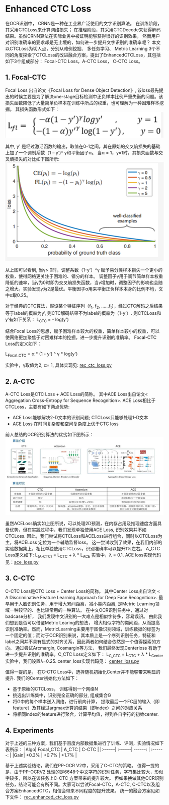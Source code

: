 # Enhanced CTC Loss

在OCR识别中， CRNN是一种在工业界广泛使用的文字识别算法。 在训练阶段，其采用CTCLoss来计算网络损失； 在推理阶段，其采用CTCDecode来获得解码结果。虽然CRNN算法在实际业务中被证明能够获得很好的识别效果， 然而用户对识别准确率的要求却是无止境的，如何进一步提升文字识别的准确率呢？ 本文以CTCLoss为切人点，分别从难例挖掘、 多任务学习、 Metric Learning 3个不同的角度探索了CTCLoss的改进融合方案，提出了EnhancedCTCLoss，其包括如下3个组成部分： Focal-CTC Loss，A-CTC Loss， C-CTC Loss。

## 1. Focal-CTC
Focal Loss 出自论文《Focal Loss for Dense Object Detection》, 该loss最先提出的时候主要是为了解决one-stage目标检测中正负样本比例严重失衡的问题。该损失函数降低了大量简单负样本在训练中所占的权重，也可理解为一种困难样本挖掘。
其损失函数形式如下：
    ![Image text](./focal_loss_formula.png)
 
其中,  y' 是经过激活函数的输出，取值在0-1之间。其在原始的交叉熵损失的基础上加了一个调制系数（1 – y’)^ &gamma;和平衡因子&alpha;。 当&alpha; = 1，y=1时，其损失函数与交叉熵损失的对比如下图所示:   
![Image text](./focal_loss_image.png)

从上图可以看到, 当&gamma;> 0时，调整系数（1-y’）^&gamma; 赋予易分类样本损失一个更小的权重，使得网络更关注于困难的、错分的样本。 调整因子&gamma;用于调节简单样本权重降低的速率，当&gamma;为0时即为交叉熵损失函数，当&gamma;增加时，调整因子的影响也会随之增大。实验发现&gamma;为2是最优。平衡因子&alpha;用来平衡正负样本本身的比例不均，文中&alpha;取0.25。

对于经典的CTC算法，假设某个特征序列（f<sub>1</sub>, f<sub>2</sub>, ......f<sub>t</sub>），经过CTC解码之后结果等于label的概率为y’, 则CTC解码结果不为label的概率为（1-y’）. 则CTCLoss和y’有如下关系：
                L<sub>CTC</sub> = - log⁡(y')

结合Focal Loss的思想，赋予困难样本较大的权重，简单样本较小的权重，可以使网络更加聚焦于对困难样本的挖掘，进一步提升识别的准确率。 Focal-CTC Loss的定义如下：
    
L<sub>Focal_CTC</sub> =  &alpha; * (1 - y') ^ &gamma; * log(y')

实验中，&gamma;取值为2, &alpha;= 1, 具体实现见:  [rec_ctc_loss.py](../../ppocr/losses/rec_ctc_loss.py)

## 2. A-CTC
A-CTC Loss是CTC Loss + ACE Loss的简称。 其中ACE Loss出自论文< Aggregation Cross-Entropy for Sequence Recognition>.  ACE Loss相比于CTCLoss，主要有如下两点优势: 
+ ACE Loss能够解决2-D文本的识别问题;  CTCLoss只能够处理1-D文本
+ ACE Loss 在时间复杂度和空间复杂度上优于CTC loss

前人总结的OCR识别算法的优劣如下图所示：
![Image text](./rec_algo_compare.png)
 
虽然ACELoss确实如上图所说，可以处理2D预测，在内存占用及推理速度方面具备优势，但在实践过程中，我们发现单独使用ACE Loss,  识别效果并不如CTCLoss.  因此，我们尝试将CTCLoss和ACELoss进行组合，同时以CTCLoss为主，将ACELoss 定位为一个辅助监督loss。 这一尝试收到了效果，在我们内部的实验数据集上，相比单独使用CTCLoss，识别准确率可以提升1%左右。
A_CTC Loss定义如下: L<sub>(A-CTC)</sub>  =  L<sub>CTC</sub> + λ * L<sub>ACE</sub>
实验中，λ = 0.1.  ACE loss实现代码见：[ace_loss.py](../../ppocr/losses/ace_loss.py)

## 3. C-CTC
C-CTC Loss是CTC Loss + Center Loss的简称。 其中Center Loss出自论文 < A Discriminative Feature Learning Approach for Deep Face Recognition>.  最早用于人脸识别任务，用于增大累间距离，减小类内距离,  是Metric Learning领域一种较早的、也比较常用的一种算法。 
在中文OCR识别任务中，通过对badcase分析， 我们发现中文识别的一大难点是相似字符多，容易误识。 由此我们想到是否可以借鉴Metric Learing的想法， 增大相似字符的类间距，从而提高识别准确率。然而，MetricLearning主要用于图像识别领域，训练数据的标签为一个固定的值；而对于OCR识别来说，其本质上是一个序列识别任务，特征和label之间并不具有显式的对齐关系，因此两者如何结合依然是一个值得探索的方向。
通过尝试Arcmargin, Cosmargin等方法， 我们最终发现Centerloss 有助于进一步提升识别的准确率。C_CTC Loss定义如下：
   L<sub>C_CTC</sub>  =  L<sub>CTC</sub> + λ * L<sub>Center</sub>
实验中，我们设置λ=0.25. center_loss实现代码见： 
[center_loss.py](../../ppocr/losses/center_loss.py)

值得一提的是， 在C-CTC Loss中，选择随机初始化Center并不能够带来明显的提升. 我们的Center初始化方法如下：
+ 基于原始的CTCLoss， 训练得到一个网络N
+ 挑选出训练集中，识别完全正确的部分, 组成集合G
+ 将G中的每个样本送入网络，进行前向计算， 提取最后一个FC层的输入（即feature）及其经过argmax计算的结果（即index）之间的对应关系
+ 将相同index的feature进行聚合，计算平均值，得到各自字符的初始center. 
    
## 4. Experiments
对于上述的三种方案，我们基于百度内部数据集进行了训练、评测，实验情况如下表所示：
|Algo| Focal_CTC | A_CTC | C-CTC |
|:------| :------| ------: | :------: |
|Gain| +0.3% | +0.7% | +1.7% | 

基于上述实验结论，我们在PP-OCR V2中，采用了C-CTC的策略。 值得一提的是，由于PP-OCRV2 处理的是6648个中文字符的识别任务，字符集比较大，形似字较多，所以在该任务上C-CTC 方案带来的提升较大。 但如果换做其他OCR识别任务，结论可能会有所不同。大家可以尝试Focal-CTC，A-CTC, C-CTC以及组合方案EnhancedCTC，相信会带来不同程度的提升效果。
统一的融合方案见如下文件： [rec_enhanced_ctc_loss.py](../../ppocr/losses/rec_enhanced_ctc_loss.py)

